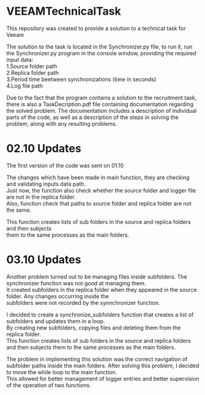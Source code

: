 # VEEAMTechnicalTask

This repository was created to provide a solution to a technical task for Veeam

The solution to the task is located in the Synchronizer.py file, to run it, run the Synchronizer.py program in the console window, providing the required input data:  
    1.Source folder path  
    2.Replica folder path  
    3.Period time beetween synchronizations (time in seconds)  
    4.Log file path  
  
Due to the fact that the program contains a solution to the recruitment task, there is also a TaskDecription.pdf file containing documentation regarding the solved problem. The documentation includes a description of individual parts of the code, as well as a description of the steps in solving the problem, along with any resulting problems.

# 02.10 Updates  

The first version of the code was sent on 01.10  

The changes which have been made in main function, they are checking and validating inputs data path.  
Just now, the function also check whether the source folder and logger file are not in the replica folder.  
Also, function check that paths to source folder and replica folder are not the same.  

This function creates lists of sub folders in the source and replica folders and then subjects  
them to the same processes as the main folders.  

# 03.10 Updates

Another problem turned out to be managing files inside subfolders. The synchronizer function was not good at managing them.  
It created subfolders in the replica folder when they appeared in the source folder. Any changes occurring inside the   
subfolders were not recorded by the synnchronizer function.

I decided to create a synchronize_subfolders function that creates a list of subfolders and updates them in a loop.  
By creating new subfolders, copying files and deleting them from the replica folder.  
This function creates lists of sub folders in the source and replica folders and then subjects them to the same processes as the main folders.  

The problem in implementing this solution was the correct navigation of subfolder paths inside the main folders.
After solving this problem, I decided to move the while loop to the main function.   
This allowed for better management of logger entries and better supervision of the operation of two functions.

